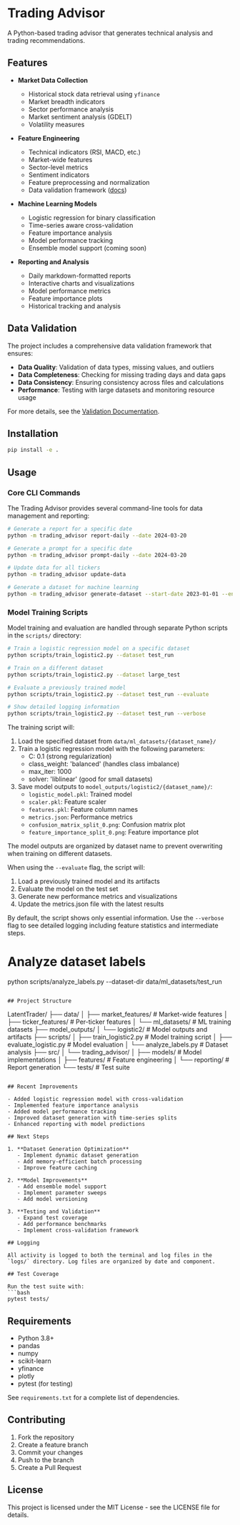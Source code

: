 # Trading Advisor

A Python-based trading advisor that generates technical analysis and trading recommendations.

## Features

- **Market Data Collection**
  - Historical stock data retrieval using `yfinance`
  - Market breadth indicators
  - Sector performance analysis
  - Market sentiment analysis (GDELT)
  - Volatility measures

- **Feature Engineering**
  - Technical indicators (RSI, MACD, etc.)
  - Market-wide features
  - Sector-level metrics
  - Sentiment indicators
  - Feature preprocessing and normalization
  - Data validation framework ([docs](docs/validation.md))

- **Machine Learning Models**
  - Logistic regression for binary classification
  - Time-series aware cross-validation
  - Feature importance analysis
  - Model performance tracking
  - Ensemble model support (coming soon)

- **Reporting and Analysis**
  - Daily markdown-formatted reports
  - Interactive charts and visualizations
  - Model performance metrics
  - Feature importance plots
  - Historical tracking and analysis

## Data Validation

The project includes a comprehensive data validation framework that ensures:

- **Data Quality**: Validation of data types, missing values, and outliers
- **Data Completeness**: Checking for missing trading days and data gaps
- **Data Consistency**: Ensuring consistency across files and calculations
- **Performance**: Testing with large datasets and monitoring resource usage

For more details, see the [Validation Documentation](docs/validation.md).

## Installation

```bash
pip install -e .
```

## Usage

### Core CLI Commands

The Trading Advisor provides several command-line tools for data management and reporting:

```bash
# Generate a report for a specific date
python -m trading_advisor report-daily --date 2024-03-20

# Generate a prompt for a specific date
python -m trading_advisor prompt-daily --date 2024-03-20

# Update data for all tickers
python -m trading_advisor update-data

# Generate a dataset for machine learning
python -m trading_advisor generate-dataset --start-date 2023-01-01 --end-date 2024-01-01
```

### Model Training Scripts

Model training and evaluation are handled through separate Python scripts in the `scripts/` directory:

```bash
# Train a logistic regression model on a specific dataset
python scripts/train_logistic2.py --dataset test_run

# Train on a different dataset
python scripts/train_logistic2.py --dataset large_test

# Evaluate a previously trained model
python scripts/train_logistic2.py --dataset test_run --evaluate

# Show detailed logging information
python scripts/train_logistic2.py --dataset test_run --verbose
```

The training script will:
1. Load the specified dataset from `data/ml_datasets/{dataset_name}/`
2. Train a logistic regression model with the following parameters:
   - C: 0.1 (strong regularization)
   - class_weight: 'balanced' (handles class imbalance)
   - max_iter: 1000
   - solver: 'liblinear' (good for small datasets)
3. Save model outputs to `model_outputs/logistic2/{dataset_name}/`:
   - `logistic_model.pkl`: Trained model
   - `scaler.pkl`: Feature scaler
   - `features.pkl`: Feature column names
   - `metrics.json`: Performance metrics
   - `confusion_matrix_split_0.png`: Confusion matrix plot
   - `feature_importance_split_0.png`: Feature importance plot

The model outputs are organized by dataset name to prevent overwriting when training on different datasets.

When using the `--evaluate` flag, the script will:
1. Load a previously trained model and its artifacts
2. Evaluate the model on the test set
3. Generate new performance metrics and visualizations
4. Update the metrics.json file with the latest results

By default, the script shows only essential information. Use the `--verbose` flag to see detailed logging including feature statistics and intermediate steps.

# Analyze dataset labels
python scripts/analyze_labels.py --dataset-dir data/ml_datasets/test_run
```

## Project Structure

```
LatentTrader/
├── data/
│   ├── market_features/     # Market-wide features
│   ├── ticker_features/     # Per-ticker features
│   └── ml_datasets/         # ML training datasets
├── model_outputs/
│   └── logistic2/          # Model outputs and artifacts
├── scripts/
│   ├── train_logistic2.py  # Model training script
│   ├── evaluate_logistic.py # Model evaluation
│   └── analyze_labels.py   # Dataset analysis
├── src/
│   └── trading_advisor/
│       ├── models/         # Model implementations
│       ├── features/       # Feature engineering
│       └── reporting/      # Report generation
└── tests/                  # Test suite
```

## Recent Improvements

- Added logistic regression model with cross-validation
- Implemented feature importance analysis
- Added model performance tracking
- Improved dataset generation with time-series splits
- Enhanced reporting with model predictions

## Next Steps

1. **Dataset Generation Optimization**
   - Implement dynamic dataset generation
   - Add memory-efficient batch processing
   - Improve feature caching

2. **Model Improvements**
   - Add ensemble model support
   - Implement parameter sweeps
   - Add model versioning

3. **Testing and Validation**
   - Expand test coverage
   - Add performance benchmarks
   - Implement cross-validation framework

## Logging

All activity is logged to both the terminal and log files in the `logs/` directory. Log files are organized by date and component.

## Test Coverage

Run the test suite with:
```bash
pytest tests/
```

## Requirements

- Python 3.8+
- pandas
- numpy
- scikit-learn
- yfinance
- plotly
- pytest (for testing)

See `requirements.txt` for a complete list of dependencies.

## Contributing

1. Fork the repository
2. Create a feature branch
3. Commit your changes
4. Push to the branch
5. Create a Pull Request

## License

This project is licensed under the MIT License - see the LICENSE file for details. 